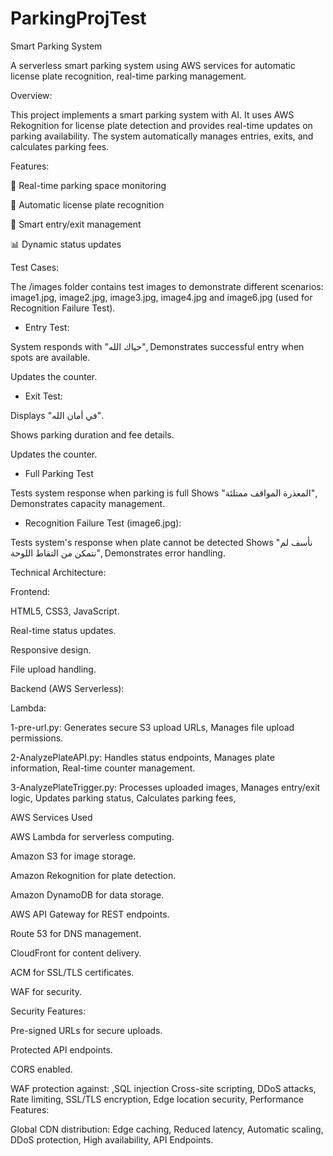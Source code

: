 # ParkingProjTest
Smart Parking System

A serverless smart parking system using AWS services for automatic license plate recognition, real-time parking management.



Overview:

This project implements a smart parking system with AI. It uses AWS Rekognition for license plate detection and provides real-time updates on parking availability. The system automatically manages entries, exits, and calculates parking fees.


Features:

🎯 Real-time parking space monitoring

📸 Automatic license plate recognition

🔄 Smart entry/exit management

📊 Dynamic status updates


Test Cases:

The /images folder contains test images to demonstrate different scenarios:
image1.jpg, image2.jpg, image3.jpg, image4.jpg and image6.jpg (used for Recognition Failure Test). 


- Entry Test:
  
System responds with "حياك الله", Demonstrates successful entry when spots are available.


Updates the counter.


 - Exit Test:


Displays "في أمان الله".

Shows parking duration and fee details.

Updates the counter.

 - Full Parking Test

   
Tests system response when parking is full
Shows "المعذرة المواقف ممتلئة", Demonstrates capacity management.


 - Recognition Failure Test (image6.jpg):
   
Tests system's response when plate cannot be detected
Shows "نأسف لم نتمكن من التقاط اللوحة", Demonstrates error handling.



Technical Architecture:



  Frontend:
  

HTML5, CSS3, JavaScript.

Real-time status updates.

Responsive design.

File upload handling.



  Backend (AWS Serverless):
  

Lambda:
 
 1-pre-url.py:
Generates secure S3 upload URLs, 
Manages file upload permissions.

 2-AnalyzePlateAPI.py:
Handles status endpoints, 
Manages plate information, 
Real-time counter management.

 3-AnalyzePlateTrigger.py: 
Processes uploaded images, 
Manages entry/exit logic, 
Updates parking status, 
Calculates parking fees, 


AWS Services Used

AWS Lambda for serverless computing.

Amazon S3 for image storage.

Amazon Rekognition for plate detection.

Amazon DynamoDB for data storage.

AWS API Gateway for REST endpoints.

Route 53 for DNS management.

CloudFront for content delivery.

ACM for SSL/TLS certificates.

WAF for security.


Security Features:

Pre-signed URLs for secure uploads.

Protected API endpoints.

CORS enabled.




WAF protection against:
 ,SQL injection
Cross-site scripting, 
DDoS attacks, 
Rate limiting, 
SSL/TLS encryption, 
Edge location security, 
Performance Features:



Global CDN distribution: 
Edge caching, 
Reduced latency, 
Automatic scaling, 
DDoS protection, 
High availability, 
API Endpoints. 



